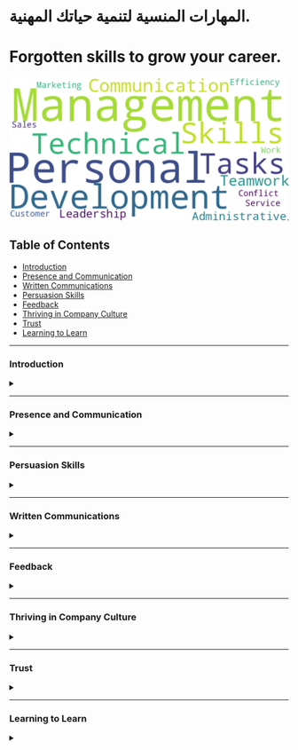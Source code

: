# المهارات المنسية لتنمية حياتك المهنية.


# Forgotten skills to grow your career.


![Soft Skills Keywords Map](./assets/Skills%20Snapshot%202023-12-30.png)

## Table of Contents

- [Introduction](#Introduction)
- [Presence and Communication](#Presence-and-Communication)
- [Written Communications](#Written-Communications)
- [Persuasion Skills](#Persuasion-Skills)
- [Feedback](#Feedback)
- [Thriving in Company Culture](#Thriving-in-Company-Culture)
- [Trust](#Trust)
- [Learning to Learn](#Learning-to-Learn)

---
### Introduction
<details>
<summary></summary>

  <details>
  <summary><strong>Topics We Will Cover</strong></summary>

  - Topics/modules in classwork (still evolving)
  - Any other topics from participants

  </details>
  <details>
  <summary><strong>Why Are We Talking about This</strong></summary>

  - Your job is not the current job; it's building repeat successes and growth over time (for yourself and others around you)
  - What employers want (e.g., reliability) and how to be so good they can't live without you
  - The importance of building a "personal brand" intentionally (being in the driver’s seat of your career)
  - The importance of continual education and unlearning what holds us back (preconditioning can hinder our progress)
  - Three dimensions to track: IQ (intelligence quotient), EQ (emotional quotient), and AQ (adaptability quotient); soft skills are actually the hard part
  - Taking inventory of skills (see assigned exercise) and the importance of introspection

  </details>
  <details>
  <summary><strong>Module's Video Session</strong></summary>

  - [Episode](https://www.youtube.com/live/W0E4Dyz2Gvo?si=38ynDZo0zSzBRDOo&authuser=2)

  </details>
  <details>
  <summary><strong>A Timely Example of Bad Communication</strong></summary>

  </details>
  <details>
  <summary><strong>Skills Introspection Exercise (15 Minutes)</strong></summary>

  </details>
  <details>
  <summary>Level 6</summary>

  - Content at Level 6
  </details>
  <details>
  <summary>Level 7</summary>

  - Content at Level 7
  </details>
</details>

---
### Presence and Communication
<details>
<summary><strong></strong></summary>

  <details>
  <summary><strong>Module's Video Sessions</strong></summary>

  - [Episode 2](https://www.youtube.com/live/h1soSJMecC8?si=8IDvOKArIprSJrF_&authuser=2)
  - [Episode 3](https://www.youtube.com/live/qnzFVUj5hwY?si=1_XpZLhtp-VYe66L&authuser=2)
  - [Episode 4](https://www.youtube.com/live/c-gXD3Z4gM4?si=2uI0BCHefYDatcky&authuser=2)
  </details>

  <details>
    <summary><strong>Presence and Communication - Assignment #1</strong></summary>
    - Subitem 2.1
    - Subitem 2.2
  </details>

  <details>
    <summary><strong>How NOT to Answer Questions at Work</strong></summary>

  </details>

  <details>
    <summary><strong>How to Own the Narrative in Meetings?</strong></summary>

  </details>

  <details>
  <summary><strong>Owning the Narrative</strong></summary>

  - AIM: Audience, Intent, Message
  - Focused conversations (sticking to the agenda)
  - How to own the narrative when answering questions (when to use "Answer, Explain, Educate" and other techniques)
  - Answering adversarial questions
  - Pocket questions (especially useful for presentations)
  - What to do when you forget what to say next
  - <strong>materials</strong>
    - [How to Control Your Emotions During a Difficult Conversation: The Harvard Business Review Guide](https://open.spotify.com/episode/3YaVYAh8oBqiZA4THzPCG8?authuser=2)
    - [124. Making Meetings Meaningful, Pt. 1: How to Structure and Organize More Effective Gatherings...](https://www.youtube.com/watch?v=OntE3tCaUR0&authuser=2)
  </details>

  <details>
    <summary><strong>The Power of Pause</strong></summary>

  - <b>*“Between the stimulus and response, there is a space. And in that space lies our freedom and power to choose our responses. In our response lies our growth and our freedom” — Viktor Frankl*</b>
  - *Frankl founded a school of psychology, logotherapy, which promotes the ability to endure through searching for meaning. The power of pause is in leveraging it to search, for meaning, for where the other person is coming from, for what we want to achieve — to frame a response that is thoughtful and meaningful. It’s a superpower that can be trained. The first step is to observe that the situation requires a pause. Meditation and other mindfulness practices help. Perhaps the first step is to acknowledge that, just like any other skill, learning is a journey and practice is lifelong. Here’s an example of Steve Jobs pausing for almost 20 seconds, on stage, to answer a loaded question thoughtfully.*

    - [Steve Jobs Insult Response - Highest Quality](https://www.youtube.com/watch?v=oeqPrUmVz-o&authuser=2)
    - [Steve Jobs once did this for 20 seconds and it became a legendary power move](https://www.theladders.com/career-advice/steve-jobs-once-did-this-for-20-seconds-and-it-became-a-legendary-power-move?authuser=2)
  </details>

  <details>
    <summary><strong>Listening and Taking Notes</strong></summary>

  - Active listenting<br>
  - Why taking notes helps even if no one will read them
  - Tools and tech to stay on top of things
  - <b>*materials*</b>
    - [How to Become a Better Listener](https://hbr.org/2021/12/how-to-become-a-better-listener?authuser=2)
    - [The Art of Active Listening | The Harvard Business Review Guide](https://www.youtube.com/watch?v=aDMtx5ivKK0&authuser=2)
  </details>

  <details>
    <summary><strong>Observing Without Judgment</strong></summary>

    - Why it is hard not to judge/evaluate; it’s what we do constantly
    - How to observe without judging
    - Advanced topic: “Negative Capability”
  </details>

  <details>
    <summary><strong>Entrainment and the Dance of Conversation</strong></summary>

  - Watch the first six minutes of the attached video (or finish the rest, which is also good).

  - Entrainment in speech is a form of isopraxism (mirroring) when participants in a conversation match or find a middle ground for word choices, speech rate, tone, volume, etc. Here's an excerpt from an attached study:

  "A phenomenon that has been repeatedly documented in human-human conversations is the tendency of interlocutors to become more similar to each other in the way they speak. This behavior, known in the literature as entrainment, accommodation or adaptation, has been shown to occur along several dimensions during human-human interaction, including: pronunciation (Pardo, 2006); choice of referring expressions (Brennan and Clark, 1996); syntactic structure (Reitter et al., 2011); turn-taking cues (Levitan et al., 2015b); choice of intonational contour (Gravano et al., 2015); and acoustic-prosodic behavior (Ward, Litman, 2007, Levitan, Hirschberg, 2011)... Entrainment has been associated with multiple social aspects in human-human conversations (Beňuš, 2014), such as degree of success in completing tasks (Nenkova, Gravano, Hirschberg, 2008, Reitter, Moore, 2014), perception of competence and social attractiveness (Street Jr, 1984, Levitan, Gravano, Hirschberg, 2011, Beňuš, Gravano, Levitan, Levitan, Willson, Hirschberg, 2014, Michalsky, Schoormann, 2017, Schweitzer, Lewandowski, 2014), and degree of speaker engagement (De Looze, Scherer, Vaughan, Campbell, 2014, Gravano, Beňuš, Levitan, Hirschberg, 2015)."
- <b>*materials*</b>
  - [Entrainment and the dance of conversation | Stephanie Borrie | TEDxUSU](https://www.youtube.com/watch?v=1NG7FoC5XRo&authuser=0)
  - [An empirical study of the effect of acoustic-prosodic entrainment on the perceived trustworthiness of conversational avatars](https://arc.net/l/quote/lpvpdyrp?authuser=0)
  </details>

  <details>
    <summary><strong>Disagreements and Hot Debates</strong></summary>

  - Why crucial and high-stakes conversations are necessary and threatening at the same time
  - Getting to yes, si, oui, … (how culture plays a big role in disagreements)
  - Disagree and critique in private; agree and praise in public
  - Know the decision and work out the objections before calling for a (pro forma) meeting
  - Negotiations: Never Split the Difference
  - <b>*materials*</b>
    - [Getting to Si, Ja, Oui, Hai, and Da](https://hbr.org/2015/12/getting-to-si-ja-oui-hai-and-da?authuser=0)
    - [Never Split the Difference Cheat-Sheet](https://www.slideshare.net/YanDavidErlich/never-split-the-difference-cheatsheet?authuser=0)
  </details>

  <details>
    <summary><strong>Answering Questions</strong></summary>

  </details>

  <details>
    <summary><strong>Asking Questions</strong></summary>

  </details>

  <details>
    <summary><strong>Standup Meetings</strong></summary>

  </details>

  <details>
    <summary><strong>1:1 Meetings</strong></summary>

  </details>

  <details>
    <summary><strong>Some Percepts to Follow</strong></summary>

  </details>

</details>

---
### Persuasion Skills
<details>
  <summary></summary>

  <details>
  <summary><strong>The Need for Persuasion</strong></summary>

  - ABC: Always Be Closing
  - When to debate and when to yield and prioritize relationship-building
  - The two levels of any debate: the content and the meta
  </details>

  <details>
  <summary><strong>Pathos, Ethos, Logos, and Kairos</strong></summary>

  - [The Art of Persuasion Hasn’t Changed in 2,000 Years](https://hbr.org/2019/07/the-art-of-persuasion-hasnt-changed-in-2000-years?authuser=0)
  </details>

  <details>
  <summary><strong>Cognitive Biases</strong></summary>

  - Why learn them: to observe and detect; avoid falling into these traps or getting dragged into one
  - Mitigations and fixes for these "thinking bugs"
  - <b>*Resources*</b>
    - [List of cognitive biases](https://en.wikipedia.org/wiki/List_of_cognitive_biases?authuser=0)
    - [كتاب مصور عن المحاورة بالحيلة: المغالطات المنطقية - ترجمة صادق النمر](https://bookofbadarguments.com/ar/?authuser=0)
    - [T H E  C O G N I T I V E  B I A S  C O D E X](https://upload.wikimedia.org/wikipedia/commons/6/65/Cognitive_bias_codex_en.svg?authuser=0)
    - [Thinking, Fast and Slow](https://en.wikipedia.org/wiki/Thinking,_Fast_and_Slow?authuser=0)
    - [المغالطات المنطقية و الانحيازات المعرفية - مع محمد الجيش](https://www.youtube.com/live/lVMqRPDF4M8?si=3Uu9XKbILf09SA-6&authuser=0)
  </details>

  <details>
  <summary><strong>Clean Escalations</strong></summary>

  - The different kinds of escalations (e.g., unilateral)
  - A framework for Clean Escalations
  - Agree/abstain/disagree and commit (you can't win all arguments)
  - <b>*Resources*</b>
    - [How to Escalate Disagreements Cleanly – A Coaching Conversation (7.7)](https://www.linkedin.com/pulse/how-escalate-disagreements-cleanly-coaching-77-fred-kofman/?authuser=0)
  </details>

</details>

---
### Written Communications
<details>
  <summary></summary>
  <details>
  <summary><strong></strong></summary>

  - 
  </details>

  <details>
  <summary><strong></strong></summary>

  - 
  </details>

</details>

---
### Feedback
<details>
  <summary></summary>

  <details>
  <summary><strong></strong></summary>

  - What it is (and what it is not), what purpose it should serve, and why we don't like it
  - The power of reframing and changing how we think about things
  - How to reframe feedback when receiving and giving it
  </details>

  <details>
  <summary><strong></strong></summary>

  - A checklist: intent, timing, rapport, context, evidence/examples, etc.
  - A framework example: SOUL
  - Advanced topic: giving and receiving feedback on feedback
  - <b>*Resources*</b>
    - [SOUL Framework for Giving Feedback](https://docs.google.com/document/d/1RXHM15ZqXgwn48h1pTC_h3IC9-6dIPsRTzA4TW4a8Dg/edit?usp=drive_web&authuser=0)
  </details>

  <details>
  <summary><strong></strong></summary>

  - How to open up for feedback and actually mean it
  - Kinds of feedback and goals behind each
  - Closing the feedback loop
  - Advanced topic: walking the line between being misunderstood for a long time (disagreeing with feedback) and counterproductive persistence
  - <b>*Resources*</b>
    - [Reacting to Corrective Feedback](https://www.linkedin.com/pulse/reacting-corrective-feedback-mohamed-el-geish/?authuser=0)
  </details>

</details>

---
### Thriving in Company Culture
<details>
  <summary></summary>

  <details>
  <summary><strong>Observing Company Culture</strong></summary>

  - What makes a culture
  - Advertised vs. shadow culture (words vs. actions)
  - Noting power dynamics (The First 90 Days)
  </details>

  <details>
  <summary><strong>To Fit In or Not to Fit In</strong></summary>

  - To fit in and adapt is not to pretend
  - Culture osmosis goes both ways
  - How to use company culture to advance your career
  </details>

  <details>
  <summary><strong>Case Study: Amazon's Leadership Principles</strong></summary>

  - Introduction: what makes companies different from one another
  - Leadership Principles (Values) at Amazon
  - How values are used in hiring, promotions, coaching, and firing
  - <b>*Resources*</b>
    - [Amazon's Leadership Principles](https://www.amazon.jobs/content/en/our-workplace/leadership-principles?authuser=0)
  </details>

</details>

---
### Trust
<details>
  <summary></summary>

  <details>
  <summary><strong>Trust at Work</strong></summary>

  - Various definitions depending on how you look at it
  - The default position: whether to trust first or not until earned
  - How to earn trust
  - Deposit before you withdraw from trust accounts
  - Advanced topic: how trust helps everyone in game theory
  - <b>*Resources*</b>
    - [Business is ALWAYS human](https://youtube.com/shorts/CgcheQYt3Vs?si=Cg5151EyTG9NFDKA&authuser=0)
  </details>

  <details>
  <summary><strong>Getting Others to Commit</strong></summary>

  - Trying is lying - why commitments matter
  - A framework for getting others to commit
  - Navigating software projects' time estimation and commitments
  </details>

</details>

---
### Learning to Learn
<details>
  <summary><strong></strong></summary>

  - The 70:20:10 learning framework
  - The Feynman technique
  - Studying tips
  - <b>*Resources*</b>
    - [What is the 70:20:10 model?](https://702010institute.com/702010-model/?authuser=0)
    - [The Feynman Technique](https://www.colorado.edu/artssciences-advising/resource-library/life-skills/the-feynman-technique-in-academic-coaching?authuser=0)
    - [Marty Lobdell - Study Less Study Smart](https://www.youtube.com/watch?v=IlU-zDU6aQ0&authuser=0)

</details>

